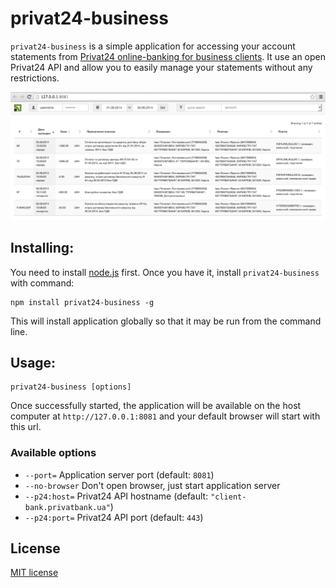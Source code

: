 # privat24-business

`privat24-business` is a simple application for accessing your account statements from [Privat24 online-banking for business clients](http://cb.pb.ua).
It use an open Privat24 API and allow you to easily manage your statements without any restrictions.

![Screenshot](screenshot.png)

## Installing:

You need to install [node.js](http://nodejs.org) first. Once you have it, install `privat24-business` with command:

    npm install privat24-business -g

This will install application globally so that it may be run from the command line.

## Usage:

    privat24-business [options]

Once successfully started, the application will be available on the host computer at `http://127.0.0.1:8081`
and your default browser will start with this url.

### Available options

* `--port=` Application server port (default: `8081`)
* `--no-browser` Don't open browser, just start application server
* `--p24:host=` Privat24 API hostname (default: `"client-bank.privatbank.ua"`)
* `--p24:port=` Privat24 API port (default: `443`)

## License

[MIT license](LICENSE)
